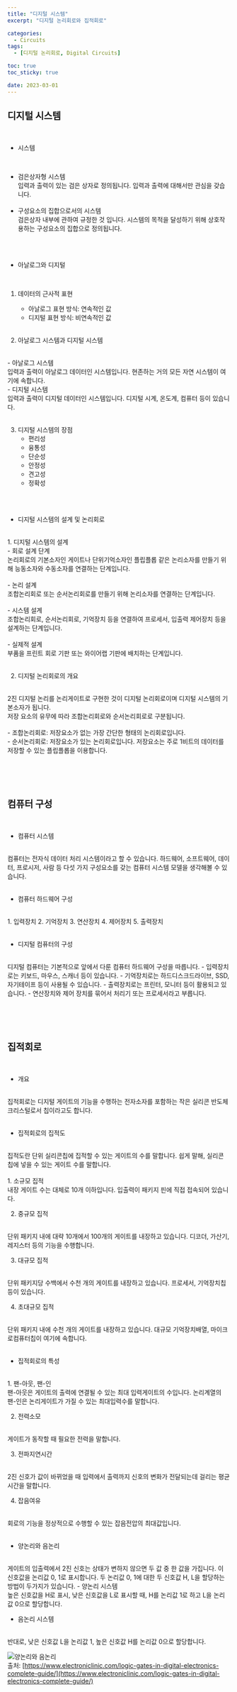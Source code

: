 ```yaml
---
title: "디지털 시스템"
excerpt: "디지털 논리회로와 집적회로"

categories:
  - Circuits
tags:
  - [디지털 논리회로, Digital Circuits]

toc: true
toc_sticky: true

date: 2023-03-01
---
```


## 디지털 시스템

<br>

* 시스템
<br>

  - 검은상자형 시스템
    <br>
    입력과 출력이 있는 검은 상자로 정의됩니다. 입력과 출력에 대해서만 관심을 갖습니다.
    <br><br>
  - 구성요소의 집합으로서의 시스템
    <br>
  검은상자 내부에 관하여 규정한 것 입니다. 시스템의 목적을 달성하기 위해 상호작용하는 구성요소의 집합으로 정의됩니다.

<br><br>

* 아날로그와 디지털
<br>

  1. 데이터의 근사적 표현
      - 아날로그 표현 방식: 연속적인 값
      - 디지털  표현 방식: 비연속적인 값
  <br><br>


  2. 아날로그 시스템과 디지털 시스템
  <br>
      - 아날로그 시스템
      <br>
      입력과 출력이 아날로그 데이터인 시스템입니다. 현존하는 거의 모든 자연 시스템이 여기에 속합니다.
      <br>
      - 디지털 시스템
      <br>
      입력과 출력이 디지털 데이터인 시스템입니다. 디지털 시계, 온도계, 컴퓨터 등이 있습니다.
    <br><br>

  3. 디지털 시스템의 장점
      - 편리성
      - 융통성
      - 단순성
      - 안정성
      - 견고성
      - 정확성

<br><br>

* 디지털 시스템의 설계 및 논리회로
<br>
  1. 디지털 시스템의 설계
  <br>
      - 회로 설계 단계
      <br>
      논리회로의 기본소자인 게이트나 단위기억소자인 플립플롭 같은 논리소자를 만들기 위해 능동소자와 수동소자를 연결하는 단계입니다.
      <br><br>
      - 논리 설계
      <br>
      조합논리회로 또는 순서논리회로를 만들기 위해 논리소자를 연결하는 단계입니다.
      <br><br>
      - 시스템 설계
      <br>
      조합논리회로, 순서논리회로, 기억장치 등을 연결하여 프로세서, 입출력 제어장치 등을 설계하는 단계입니다.
      <br><br>
      - 실제적 설계
      <br>
      부품을 프린트 회로 기판 또는 와이어랩 기판에 배치하는 단계입니다.
  <br><br>

  2. 디지털 논리회로의 개요
  <br>
  2진 디지털 논리를 논리게이트로 구현한 것이 디지털 논리회로이며 디지털 시스템의 기본소자가 됩니다. 
  <br>
  저장 요소의 유무에 따라 조합논리회로와 순서논리회로로 구분됩니다.
  <br><br>
  - 조합논리회로: 저장요소가 없는 가장 간단한 형태의 논리회로입니다.
    <br>
  - 순서논리회로: 저장요소가 있는 논리회로입니다. 저장요소는 주로 1비트의 데이터를 저장할 수 있는 플립플롭을 이용합니다.

<br><br><br>

## 컴퓨터 구성

<br>

* 컴퓨터 시스템
<br>
컴퓨터는 전자식 데이터 처리 시스템이라고 할 수 있습니다. 하드웨어, 소프트웨어, 데이터, 프로시저, 사람 등 다섯 가지 구성요소를 갖는 컴퓨터 시스템 모델을 생각해볼 수 있습니다.
<br><br>

* 컴퓨터 하드웨어 구성
<br>
  1. 입력장치
  2. 기억장치
  3. 연산장치
  4. 제어장치
  5. 출력장치
<br><br>

* 디지털 컴퓨터의 구성
<br>
디지털 컴퓨터는 기본적으로 앞에서 다룬 컴퓨터 하드웨어 구성을 따릅니다.
  - 입력장치로는 키보드, 마우스, 스캐너 등이 있습니다.
  - 기억장치로는 하드디스크드라이브, SSD, 자기테이프 등이 사용될 수 있습니다.
  - 출력장치로는 프린터, 모니터 등이 활용되고 있습니다.
  - 연산장치와 제어 장치를 묶어서 처리기 또는 프로세서라고 부릅니다.

<br><br><br>

## 집적회로

<br>

* 개요
<br>
집적회로는 디지털 게이트의 기능을 수행하는 전자소자를 포함하는 작은 실리콘 반도체 크리스털로서 칩이라고도 합니다.
<br><br>

* 집적회로의 집적도
<br>
집적도란 단위 실리콘칩에 집적할 수 있는 게이트의 수를 말합니다. 쉽게 말해, 실리콘 칩에 넣을 수 있는 게이트 수를 말합니다.
<br><br>
  1. 소규모 집적
  <br>
  내장 게이트 수는 대체로 10개 이하입니다. 입출력이 패키지 핀에 직접 접속되어 있습니다.
  <br>

  2. 중규모 집적
  <br>
  단위 패키지 내에 대략 10개에서 100개의 게이트를 내장하고 있습니다. 디코더, 가산기, 레지스터 등의 기능을 수행합니다.
  <br>

  3. 대규모 집적
  <br>
  단위 패키지당 수백에서 수천 개의 게이트를 내장하고 있습니다. 프로세서, 기억장치칩 등이 있습니다.
  <br>

  4. 초대규모 집적
  <br>
  단위 패키지 내에 수천 개의 게이트를 내장하고 있습니다. 대규모 기억장치배열, 마이크로컴퓨터칩이 여기에 속합니다.
  <br><br>

* 집적회로의 특성
<br>
  1. 팬-아웃, 팬-인
  <br>
  팬-아웃은 게이트의 출력에 연결될 수 있는 최대 입력게이트의 수입니다. 논리계열의 팬-인은 논리게이트가 가질 수 있는 최대입력수를 말합니다.
  <br>

  2. 전력소모
  <br>
  게이트가 동작할 때 필요한 전력을 말합니다.
  <br>

  3. 전파지연시간
  <br>
  2진 신호가 값이 바뀌었을 때 입력에서 출력까지 신호의 변화가 전달되는데 걸리는 평균시간을 말합니다.
  <br>

  4. 잡음여유
  <br>
  회로의 기능을 정상적으로 수행할 수 있는 잡음전압의 최대값입니다.
  <br><br>

* 양논리와 음논리
<br>
게이트의 입출력에서 2진 신호는 상태가 변하지 않으면 두 값 중 한 값을 가집니다. 이 신호값을 논리값 0, 1로 표시합니다. 두 논리값 0, 1에 대한 두 신호값 H, L을 할당하는 방법이 두가지가 있습니다.
  - 양논리 시스템
  <br>
  높은 신호값을 H로 표시, 낮은 신호값을 L로 표시할 때, H를 논리값 1로 하고 L을 논리값 0으로 할당합니다.
  <br>

  - 음논리 시스템
  <br>
  반대로, 낮은 신호값 L을 논리값 1, 높은 신호값 H를 논리값 0으로 할당합니다.
  <br>


![양논리와 음논리](/assets/images/logicSystem.png)
<br>
출처: [https://www.electroniclinic.com/logic-gates-in-digital-electronics-complete-guide/](https://www.electroniclinic.com/logic-gates-in-digital-electronics-complete-guide/)
<br>